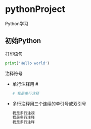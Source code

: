 # pythonProject
Python学习
## 初始Python
打印语句
```python
print('Hello world')
```
注释符号
* 单行注释用 #  
  ```python  
  # 我是单行注释  
  ```  
* 多行注释用三个连续的单引号或双引号
  ```python
  我是多行注视
  我是多行注释
  我是多行注释
  ```

  

  
